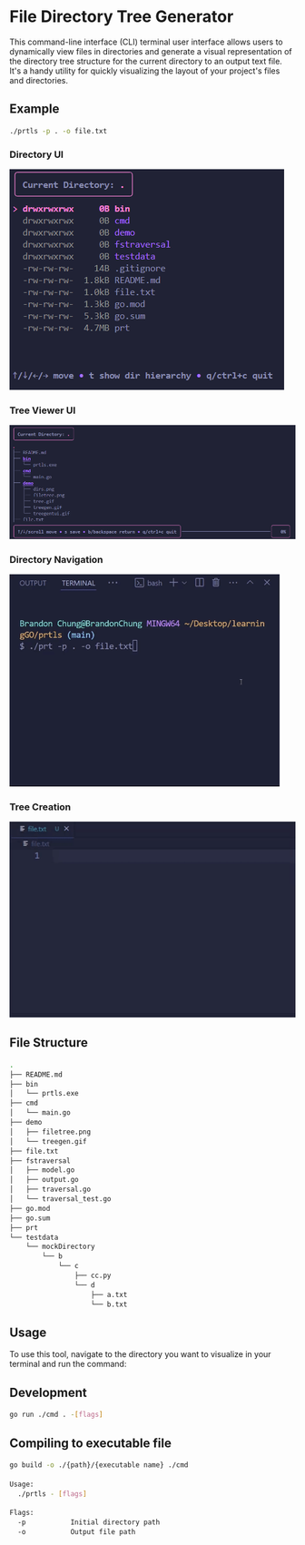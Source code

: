 # File Directory Tree Generator

This command-line interface (CLI) terminal user interface allows users to dynamically view files in directories and generate a visual representation of the directory tree structure for the current directory to an output text file. It's a handy utility for quickly visualizing the layout of your project's files and directories.

## Example
```bash
./prtls -p . -o file.txt
```
### Directory UI
![dirs](https://github.com/BvChung/prtls/blob/main/demo/dirs.png)

### Tree Viewer UI
![tree](https://github.com/BvChung/prtls/blob/main/demo/tree.png)

### Directory Navigation
![Navigation](https://github.com/BvChung/prtls/blob/main/demo/demo.gif)

### Tree Creation
![Tree Gif](https://github.com/BvChung/prtls/blob/main/demo/treegen.gif)

## File Structure

```bash
.                            
├── README.md                
├── bin                      
│   └── prtls.exe            
├── cmd                      
│   └── main.go              
├── demo                     
│   ├── filetree.png         
│   └── treegen.gif          
├── file.txt                 
├── fstraversal              
│   ├── model.go             
│   ├── output.go            
│   ├── traversal.go         
│   └── traversal_test.go    
├── go.mod                   
├── go.sum                   
├── prt                      
└── testdata                 
    └── mockDirectory        
        └── b                
            └── c            
                ├── cc.py    
                └── d        
                    ├── a.txt
                    └── b.txt
```

## Usage

To use this tool, navigate to the directory you want to visualize in your terminal and run the command:

## Development
```bash
go run ./cmd . -[flags]
```

## Compiling to executable file
```bash
go build -o ./{path}/{executable name} ./cmd

Usage:
  ./prtls - [flags]

Flags:
  -p           Initial directory path
  -o           Output file path
```


